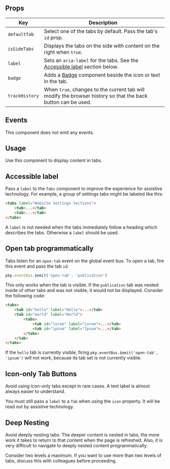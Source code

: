 ## Props

| Key | Description |
| --- | --- |
| `defaultTab` | Select one of the tabs by default. Pass the tab's `id` prop. |
| `isSideTabs` | Displays the tabs on the side with content on the right when `true`. |
| `label` | Sets an `aria-label` for the tabs. See the [Accessible label](#accessible-label) section below. |
| `badge` | Adds a [Badge](#/component/Badge) component beside the icon or text in the tab. |
| `trackHistory` | When `true`, changes to the current tab will modify the browser history so that the back button can be used. |

## Events

This component does not emit any events.

## Usage

Use this component to display content in tabs.

## Accessible label

Pass a `label` to the `Tabs` component to improve the experience for assistive technology. For example, a group of settings tabs might be labeled like this:

```html
<tabs label="Website Settings Sections">
	<tab>...</tab>
	<tab>...</tab>
</tabs>
```

A `label` is not needed when the tabs immediately follow a heading which describes the tabs. Otherwise a `label` should be used.

## Open tab programmatically

Tabs listen for an `open-tab` event on the global event bus. To open a tab, fire this event and pass the tab `id`:

```js
pkp.eventBus.$emit('open-tab', 'publication')
```

This only works when the tab is visible. If the `publication` tab was nested inside of other tabs and was not visible, it would not be displayed. Consider the following code:

```html
<tabs>
	<tab id="hello" label="Hello">...</tab>
	<tab id="world" label="World">
		<tabs>
			<tab id="lorem" label="Lorem">...</tab>
			<tab id="ipsum" label="Ipsum">...</tab>
		</tabs>
	</tab>
</tabs>
```

If the `hello` tab is currently visible, firing `pkp.eventBus.$emit('open-tab', 'ipsum')` will not work, because its tab set is not currently visible.

## Icon-only Tab Buttons

Avoid using icon-only tabs except in rare cases. A text label is almost always easier to understand.

You must still pass a `label` to a `Tab` when using the `icon` property. It will be read out by assistive technology.

## Deep Nesting

Avoid deeply nesting tabs. The deeper content is nested in tabs, the more work it takes to return to that content when the page is refreshed. Also, it is very difficult to navigate to deeply nested content programmatically.

Consider two levels a maximum. If you want to use more than two levels of tabs, discuss this with colleagues before proceeding.
